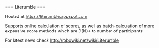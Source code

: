 === Literumble ===

Hosted at https://literumble.appspot.com

Supports online calculation of scores, as well as batch-calculation of more expensive score methods which are O(N)+ to number of participants.

For latest news check http://robowiki.net/wiki/Literumble
